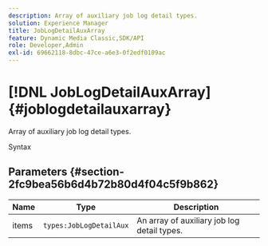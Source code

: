 ```yaml
---
description: Array of auxiliary job log detail types.
solution: Experience Manager
title: JobLogDetailAuxArray
feature: Dynamic Media Classic,SDK/API
role: Developer,Admin
exl-id: 69662118-8dbc-47ce-a6e3-0f2edf0109ac
---
```

# [!DNL JobLogDetailAuxArray]{#joblogdetailauxarray}

Array of auxiliary job log detail types.

 Syntax 

## Parameters {#section-2fc9bea56b6d4b72b80d4f04c5f9b862}

|  Name  | Type  | Description  |
|---|---|---|
|  items  | `types:JobLogDetailAux`  | An array of auxiliary job log detail types.  |
